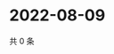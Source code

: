 # 2022-08-09

共 0 条

<!-- BEGIN WEIBO -->
<!-- 最后更新时间 Tue Aug 09 2022 12:39:05 GMT+0800 (China Standard Time) -->

<!-- END WEIBO -->
